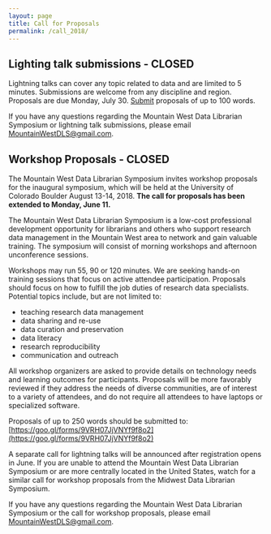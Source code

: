 ```yaml
---
layout: page
title: Call for Proposals
permalink: /call_2018/
---
```



## Lighting talk submissions - CLOSED

Lightning talks can cover any topic related to data and are limited to 5 minutes. Submissions are welcome from any discipline and region. Proposals are due Monday, July 30. [Submit](https://goo.gl/forms/8b3TOWSHdGuY935D3) proposals of up to 100 words.

If you have any questions regarding the Mountain West Data Librarian Symposium or lightning talk submissions, please email MountainWestDLS@gmail.com.

## Workshop Proposals - CLOSED

The Mountain West Data Librarian Symposium invites workshop proposals for the inaugural symposium, which will be held at the University of Colorado Boulder August 13-14, 2018. **The call for proposals has been extended to Monday, June 11.**

The Mountain West Data Librarian Symposium is a low-cost professional development opportunity for librarians and others who support research data management in the Mountain West area to network and gain valuable training. The symposium will consist of morning workshops and afternoon unconference sessions. 

Workshops may run 55, 90 or 120 minutes. We are seeking hands-on training sessions that focus on active attendee participation. Proposals should focus on how to fulfill the job duties of research data specialists. Potential topics include, but are not limited to:
- teaching research data management
- data sharing and re-use
- data curation and preservation
- data literacy
- research reproducibility
- communication and outreach

All workshop organizers are asked to provide details on technology needs and learning outcomes for participants. Proposals will be more favorably reviewed if they address the needs of diverse communities, are of interest to a variety of attendees, and do not require all attendees to have laptops or specialized software.

Proposals of up to 250 words should be submitted to: [https://goo.gl/forms/9VRH07JjVNYf9f8o2](https://goo.gl/forms/9VRH07JjVNYf9f8o2)

A separate call for lightning talks will be announced after registration opens in June. If you are unable to attend the Mountain West Data Librarian Symposium or are more centrally located in the United States, watch for a similar call for workshop proposals from the Midwest Data Librarian Symposium.

If you have any questions regarding the Mountain West Data Librarian Symposium or the call for workshop proposals, please email MountainWestDLS@gmail.com. 
